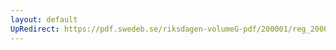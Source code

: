 ```yaml
---
layout: default
UpRedirect: https://pdf.swedeb.se/riksdagen-volumeG-pdf/200001/reg_200001/reg_200001_0280.pdf
---
```

